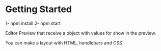 # Getting Started
1- npm install
2- npm start

Editor Preview that receive a object with values for show in the preview.

You can make a layout with HTML, handlebars and CSS